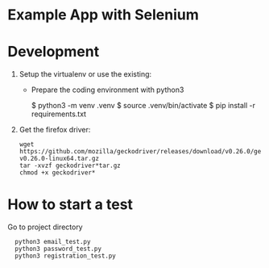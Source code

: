 Example App with Selenium
=========================

Development
==============

1. Setup the virtualenv or use the existing:

   - Prepare the coding environment with python3


       $ python3 -m venv .venv
       $ source .venv/bin/activate
       $ pip install -r requirements.txt


2. Get the firefox driver:


       wget https://github.com/mozilla/geckodriver/releases/download/v0.26.0/geckodriver-v0.26.0-linux64.tar.gz
       tar -xvzf geckodriver*tar.gz
       chmod +x geckodriver*
     

How to start a test
===================
Go to project directory


      python3 email_test.py
      python3 password_test.py
      python3 registration_test.py

